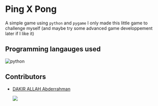 # Ping X Pong

A simple game using ```python``` and ```pygame```
I only made this little game to challenge myself (and maybe try some advanced game developpement later if I like it)

## Programming langauges used
![python](https://img.shields.io/static/v1?label=%20&message=Python&color=%23FFE873&labelColor=%23ff000000&logo=python&logoColor=%23FFE873)

## Contributors
* [DAKIR ALLAH Abderrahman](https:/github.com/black-purple)
  
  ![](https://img.shields.io/badge/current%20position-student%2Fdev-purple)